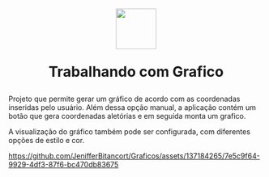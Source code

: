 <h1 align="center" >
    <img width="80" height="80" src="https://github.com/JenifferBitancort/Graficos/assets/137184265/feffd92e-f6bd-4648-a150-62c77091a52a" />   
<p>Trabalhando com Grafico</p>
</h1>

Projeto que permite gerar um gráfico de acordo com as coordenadas inseridas pelo usuário. Além dessa opção manual, a aplicação contém um botão que gera coordenadas aletórias e em seguida monta um grafico.

A visualização do gráfico também pode ser configurada, com diferentes opções de estilo e cor.


https://github.com/JenifferBitancort/Graficos/assets/137184265/7e5c9f64-9929-4df3-87f6-bc470db83675

